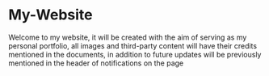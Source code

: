 # My-Website
Welcome to my website, it will be created with the aim of serving as my personal portfolio, all images and third-party content will have their credits mentioned in the documents, in addition to future updates will be previously mentioned in the header of notifications on the page
